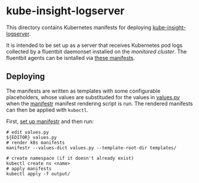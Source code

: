 # kube-insight-logserver

This directory contains Kubernetes manifests for deploying
[kube-insight-logserver](https://github.com/elastisys/kube-insight-logserver).

It is intended to be set up as a server that receives Kubernetes pod logs
collected by a fluentbit daemonset installed on the _monitored cluster_. The
fluentbit agents can be isntalled via [these manifests](../../agents/logging).


## Deploying
The manifests are written as templates with some configurable placeholders,
whose values are substituded for the values in [values.py](values.py) when
the [manifestr](../../../manifestr) manifest rendering script is run. The
rendered manifests can then be applied with `kubectl`.

First, [set up manifestr](../../../manifestr/README.md) and then run:

    # edit values.py
    ${EDITOR} values.py
    # render k8s manifests
    manifestr --values-dict values.py --template-root-dir templates/

    # create namespace (if it doesn't already exist)
    kubectl create ns <name>
    # apply manifests
    kubectl apply -f output/

